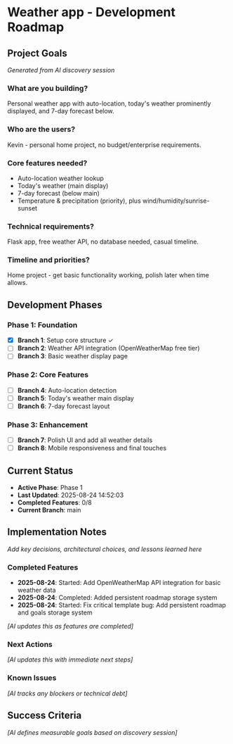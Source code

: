# Weather app - Development Roadmap

## Project Goals

_Generated from AI discovery session_

### What are you building?

Personal weather app with auto-location, today's weather prominently displayed, and 7-day forecast below.

### Who are the users?

Kevin - personal home project, no budget/enterprise requirements.

### Core features needed?

- Auto-location weather lookup
- Today's weather (main display)
- 7-day forecast (below main)
- Temperature & precipitation (priority), plus wind/humidity/sunrise-sunset

### Technical requirements?

Flask app, free weather API, no database needed, casual timeline.

### Timeline and priorities?

Home project - get basic functionality working, polish later when time allows.

## Development Phases

### Phase 1: Foundation

- [x] **Branch 1**: Setup core structure ✓
- [ ] **Branch 2**: Weather API integration (OpenWeatherMap free tier)
- [ ] **Branch 3**: Basic weather display page

### Phase 2: Core Features

- [ ] **Branch 4**: Auto-location detection
- [ ] **Branch 5**: Today's weather main display
- [ ] **Branch 6**: 7-day forecast layout

### Phase 3: Enhancement

- [ ] **Branch 7**: Polish UI and add all weather details
- [ ] **Branch 8**: Mobile responsiveness and final touches

## Current Status

- **Active Phase**: Phase 1
- **Last Updated**: 2025-08-24 14:52:03
- **Completed Features**: 0/8
- **Current Branch**: main

## Implementation Notes

_Add key decisions, architectural choices, and lessons learned here_

### Completed Features

- **2025-08-24**: Started: Add OpenWeatherMap API integration for basic weather data
- **2025-08-24**: Completed: Added persistent roadmap storage system
- **2025-08-24**: Started: Fix critical template bug: Add persistent roadmap and goals storage system

_[AI updates this as features are completed]_

### Next Actions

_[AI updates this with immediate next steps]_

### Known Issues

_[AI tracks any blockers or technical debt]_

## Success Criteria

_[AI defines measurable goals based on discovery session]_
